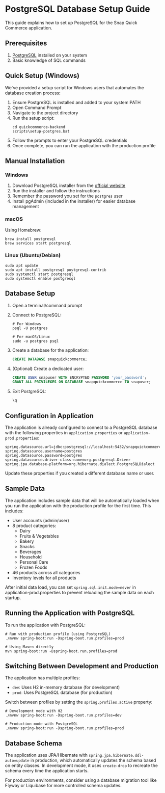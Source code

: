 # PostgreSQL Database Setup Guide

This guide explains how to set up PostgreSQL for the Snap Quick Commerce application.

## Prerequisites

1. [PostgreSQL](https://www.postgresql.org/download/) installed on your system
2. Basic knowledge of SQL commands

## Quick Setup (Windows)

We've provided a setup script for Windows users that automates the database creation process:

1. Ensure PostgreSQL is installed and added to your system PATH
2. Open Command Prompt
3. Navigate to the project directory
4. Run the setup script:
   ```
   cd quickcommerce-backend
   scripts\setup-postgres.bat
   ```
5. Follow the prompts to enter your PostgreSQL credentials
6. Once complete, you can run the application with the production profile

## Manual Installation

### Windows

1. Download PostgreSQL installer from the [official website](https://www.postgresql.org/download/windows/)
2. Run the installer and follow the instructions
3. Remember the password you set for the `postgres` user
4. Install pgAdmin (included in the installer) for easier database management

### macOS

Using Homebrew:

```shell
brew install postgresql
brew services start postgresql
```

### Linux (Ubuntu/Debian)

```shell
sudo apt update
sudo apt install postgresql postgresql-contrib
sudo systemctl start postgresql
sudo systemctl enable postgresql
```

## Database Setup

1. Open a terminal/command prompt
2. Connect to PostgreSQL:

   ```shell
   # For Windows
   psql -U postgres

   # For macOS/Linux
   sudo -u postgres psql
   ```

3. Create a database for the application:

   ```sql
   CREATE DATABASE snapquickcommerce;
   ```

4. (Optional) Create a dedicated user:

   ```sql
   CREATE USER snapuser WITH ENCRYPTED PASSWORD 'your_password';
   GRANT ALL PRIVILEGES ON DATABASE snapquickcommerce TO snapuser;
   ```

5. Exit PostgreSQL:

   ```sql
   \q
   ```

## Configuration in Application

The application is already configured to connect to a PostgreSQL database with the following properties in `application.properties` or `application-prod.properties`:

```properties
spring.datasource.url=jdbc:postgresql://localhost:5432/snapquickcommerce
spring.datasource.username=postgres
spring.datasource.password=postgres
spring.datasource.driver-class-name=org.postgresql.Driver
spring.jpa.database-platform=org.hibernate.dialect.PostgreSQLDialect
```

Update these properties if you created a different database name or user.

## Sample Data

The application includes sample data that will be automatically loaded when you run the application with the production profile for the first time. This includes:

- User accounts (admin/user)
- 8 product categories:
  - Dairy
  - Fruits & Vegetables
  - Bakery
  - Snacks
  - Beverages
  - Household
  - Personal Care
  - Frozen Foods
- 46 products across all categories
- Inventory levels for all products

After initial data load, you can set `spring.sql.init.mode=never` in application-prod.properties to prevent reloading the sample data on each startup.

## Running the Application with PostgreSQL

To run the application with PostgreSQL:

```shell
# Run with production profile (using PostgreSQL)
./mvnw spring-boot:run -Dspring-boot.run.profiles=prod

# Using Maven directly
mvn spring-boot:run -Dspring-boot.run.profiles=prod
```

## Switching Between Development and Production

The application has multiple profiles:

- `dev`: Uses H2 in-memory database (for development)
- `prod`: Uses PostgreSQL database (for production)

Switch between profiles by setting the `spring.profiles.active` property:

```shell
# Development mode with H2
./mvnw spring-boot:run -Dspring-boot.run.profiles=dev

# Production mode with PostgreSQL
./mvnw spring-boot:run -Dspring-boot.run.profiles=prod
```

## Database Schema

The application uses JPA/Hibernate with `spring.jpa.hibernate.ddl-auto=update` in production, which automatically updates the schema based on entity classes. In development mode, it uses `create-drop` to recreate the schema every time the application starts.

For production environments, consider using a database migration tool like Flyway or Liquibase for more controlled schema updates.
